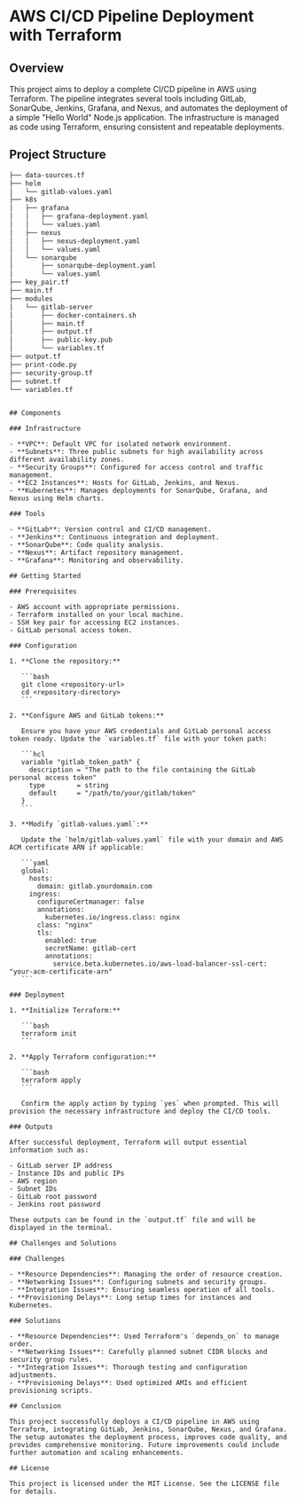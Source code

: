 # AWS CI/CD Pipeline Deployment with Terraform

## Overview

This project aims to deploy a complete CI/CD pipeline in AWS using Terraform. The pipeline integrates several tools including GitLab, SonarQube, Jenkins, Grafana, and Nexus, and automates the deployment of a simple "Hello World" Node.js application. The infrastructure is managed as code using Terraform, ensuring consistent and repeatable deployments.

## Project Structure

```bash
├── data-sources.tf
├── helm
│   └── gitlab-values.yaml
├── k8s
│   ├── grafana
│   │   ├── grafana-deployment.yaml
│   │   └── values.yaml
│   ├── nexus
│   │   ├── nexus-deployment.yaml
│   │   └── values.yaml
│   └── sonarqube
│       ├── sonarqube-deployment.yaml
│       └── values.yaml
├── key_pair.tf
├── main.tf
├── modules
│   └── gitlab-server
│       ├── docker-containers.sh
│       ├── main.tf
│       ├── output.tf
│       ├── public-key.pub
│       └── variables.tf
├── output.tf
├── print-code.py
├── security-group.tf
├── subnet.tf
└── variables.tf
```
````

## Components

### Infrastructure

- **VPC**: Default VPC for isolated network environment.
- **Subnets**: Three public subnets for high availability across different availability zones.
- **Security Groups**: Configured for access control and traffic management.
- **EC2 Instances**: Hosts for GitLab, Jenkins, and Nexus.
- **Kubernetes**: Manages deployments for SonarQube, Grafana, and Nexus using Helm charts.

### Tools

- **GitLab**: Version control and CI/CD management.
- **Jenkins**: Continuous integration and deployment.
- **SonarQube**: Code quality analysis.
- **Nexus**: Artifact repository management.
- **Grafana**: Monitoring and observability.

## Getting Started

### Prerequisites

- AWS account with appropriate permissions.
- Terraform installed on your local machine.
- SSH key pair for accessing EC2 instances.
- GitLab personal access token.

### Configuration

1. **Clone the repository:**

   ```bash
   git clone <repository-url>
   cd <repository-directory>
   ```

2. **Configure AWS and GitLab tokens:**

   Ensure you have your AWS credentials and GitLab personal access token ready. Update the `variables.tf` file with your token path:

   ```hcl
   variable "gitlab_token_path" {
     description = "The path to the file containing the GitLab personal access token"
     type        = string
     default     = "/path/to/your/gitlab/token"
   }
   ```

3. **Modify `gitlab-values.yaml`:**

   Update the `helm/gitlab-values.yaml` file with your domain and AWS ACM certificate ARN if applicable:

   ```yaml
   global:
     hosts:
       domain: gitlab.yourdomain.com
     ingress:
       configureCertmanager: false
       annotations:
         kubernetes.io/ingress.class: nginx
       class: "nginx"
       tls:
         enabled: true
         secretName: gitlab-cert
         annotations:
           service.beta.kubernetes.io/aws-load-balancer-ssl-cert: "your-acm-certificate-arn"
   ```

### Deployment

1. **Initialize Terraform:**

   ```bash
   terraform init
   ```

2. **Apply Terraform configuration:**

   ```bash
   terraform apply
   ```

   Confirm the apply action by typing `yes` when prompted. This will provision the necessary infrastructure and deploy the CI/CD tools.

### Outputs

After successful deployment, Terraform will output essential information such as:

- GitLab server IP address
- Instance IDs and public IPs
- AWS region
- Subnet IDs
- GitLab root password
- Jenkins root password

These outputs can be found in the `output.tf` file and will be displayed in the terminal.

## Challenges and Solutions

### Challenges

- **Resource Dependencies**: Managing the order of resource creation.
- **Networking Issues**: Configuring subnets and security groups.
- **Integration Issues**: Ensuring seamless operation of all tools.
- **Provisioning Delays**: Long setup times for instances and Kubernetes.

### Solutions

- **Resource Dependencies**: Used Terraform's `depends_on` to manage order.
- **Networking Issues**: Carefully planned subnet CIDR blocks and security group rules.
- **Integration Issues**: Thorough testing and configuration adjustments.
- **Provisioning Delays**: Used optimized AMIs and efficient provisioning scripts.

## Conclusion

This project successfully deploys a CI/CD pipeline in AWS using Terraform, integrating GitLab, Jenkins, SonarQube, Nexus, and Grafana. The setup automates the deployment process, improves code quality, and provides comprehensive monitoring. Future improvements could include further automation and scaling enhancements.

## License

This project is licensed under the MIT License. See the LICENSE file for details.

